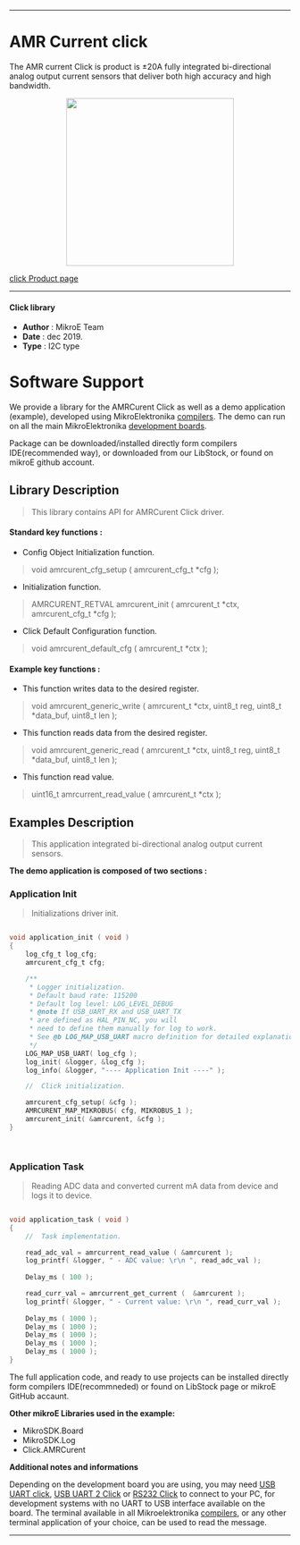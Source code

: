  
---
# AMR Current click

The AMR current Click is product is ±20A fully integrated bi-directional analog output current sensors that deliver both high accuracy and high bandwidth.

<p align="center">
  <img src="https://download.mikroe.com/images/click_for_ide/amrcurrent_click.png" height=300px>
</p>

[click Product page](https://www.mikroe.com/amr-current-click)

---


#### Click library 

- **Author**        : MikroE Team
- **Date**          : dec 2019.
- **Type**          : I2C type


# Software Support

We provide a library for the AMRCurent Click 
as well as a demo application (example), developed using MikroElektronika 
[compilers](https://shop.mikroe.com/compilers). 
The demo can run on all the main MikroElektronika [development boards](https://shop.mikroe.com/development-boards).

Package can be downloaded/installed directly form compilers IDE(recommended way), or downloaded from our LibStock, or found on mikroE github account. 

## Library Description

> This library contains API for AMRCurent Click driver.

#### Standard key functions :

- Config Object Initialization function.
> void amrcurent_cfg_setup ( amrcurent_cfg_t *cfg ); 
 
- Initialization function.
> AMRCURENT_RETVAL amrcurent_init ( amrcurent_t *ctx, amrcurent_cfg_t *cfg );

- Click Default Configuration function.
> void amrcurent_default_cfg ( amrcurent_t *ctx );


#### Example key functions :

- This function writes data to the desired register.
> void amrcurent_generic_write ( amrcurent_t *ctx, uint8_t reg, uint8_t *data_buf, uint8_t len );
 
- This function reads data from the desired register.
> void amrcurent_generic_read ( amrcurent_t *ctx, uint8_t reg, uint8_t *data_buf, uint8_t len );

- This function read value.
> uint16_t amrcurrent_read_value (  amrcurent_t *ctx );

## Examples Description
 
> This application integrated bi-directional analog output current sensors. 

**The demo application is composed of two sections :**

### Application Init 

> Initializations driver init. 

```c

void application_init ( void )
{
    log_cfg_t log_cfg;
    amrcurent_cfg_t cfg;

    /** 
     * Logger initialization.
     * Default baud rate: 115200
     * Default log level: LOG_LEVEL_DEBUG
     * @note If USB_UART_RX and USB_UART_TX 
     * are defined as HAL_PIN_NC, you will 
     * need to define them manually for log to work. 
     * See @b LOG_MAP_USB_UART macro definition for detailed explanation.
     */
    LOG_MAP_USB_UART( log_cfg );
    log_init( &logger, &log_cfg );
    log_info( &logger, "---- Application Init ----" );

    //  Click initialization.

    amrcurent_cfg_setup( &cfg );
    AMRCURENT_MAP_MIKROBUS( cfg, MIKROBUS_1 );
    amrcurent_init( &amrcurent, &cfg );
}

  
```

### Application Task

> Reading ADC data and converted current mA data from device and logs it to device. 

```c

void application_task ( void )
{
    //  Task implementation.

    read_adc_val = amrcurrent_read_value ( &amrcurent );
    log_printf( &logger, " - ADC value: \r\n ", read_adc_val );
    
    Delay_ms ( 100 );

    read_curr_val = amrcurrent_get_current (  &amrcurent );
    log_printf( &logger, " - Current value: \r\n ", read_curr_val );
    
    Delay_ms ( 1000 );
    Delay_ms ( 1000 );
    Delay_ms ( 1000 );
    Delay_ms ( 1000 );
    Delay_ms ( 1000 );
}

```

The full application code, and ready to use projects can be  installed directly form compilers IDE(recommneded) or found on LibStock page or mikroE GitHub accaunt.

**Other mikroE Libraries used in the example:** 

- MikroSDK.Board
- MikroSDK.Log
- Click.AMRCurent

**Additional notes and informations**

Depending on the development board you are using, you may need 
[USB UART click](https://shop.mikroe.com/usb-uart-click), 
[USB UART 2 Click](https://shop.mikroe.com/usb-uart-2-click) or 
[RS232 Click](https://shop.mikroe.com/rs232-click) to connect to your PC, for 
development systems with no UART to USB interface available on the board. The 
terminal available in all Mikroelektronika 
[compilers](https://shop.mikroe.com/compilers), or any other terminal application 
of your choice, can be used to read the message.



---
